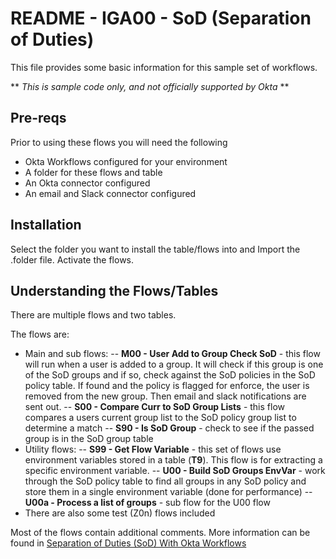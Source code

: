 # README - IGA00 - SoD (Separation of Duties)
This file provides some basic information for this sample set of workflows.

** *This is sample code only, and not officially supported by Okta* **

## Pre-reqs
Prior to using these flows you will need the following
- Okta Workflows configured for your environment
- A folder for these flows and table
- An Okta connector configured
- An email and Slack connector configured 

## Installation
Select the folder you want to install the table/flows into and Import the .folder file. Activate the flows.

## Understanding the Flows/Tables
There are multiple flows and two tables.

The flows are:
- Main and sub flows:
-- **M00 - User Add to Group Check SoD** - this flow will run when a user is added to a group. It will check if this group is one of the SoD groups and if so, check against the SoD policies in the SoD policy table. If found and the policy is flagged for enforce, the user is removed from the new group. Then email and slack notifications are sent out.
-- **S00 - Compare Curr to SoD Group Lists** - this flow compares a users current group list to the SoD policy group list to determine a match
-- **S90 - Is SoD Group** - check to see if the passed group is in the SoD group table
- Utility flows:
-- **S99 - Get Flow Variable** - this set of flows use environment variables stored in a table (**T9**). This flow is for extracting a specific environment variable.
-- **U00 - Build SoD Groups EnvVar** - work through the SoD policy table to find all groups in any SoD policy and store them in a single environment variable (done for performance)
-- **U00a - Process a list of groups** - sub flow for the U00 flow
- There are also some test (Z0n) flows included 


Most of the flows contain additional comments. More information can be found in [Separation of Duties (SoD) With Okta Workflows](https://iamse.blog/2022/04/22/separation-of-duties-sod-with-okta-workflows/)
